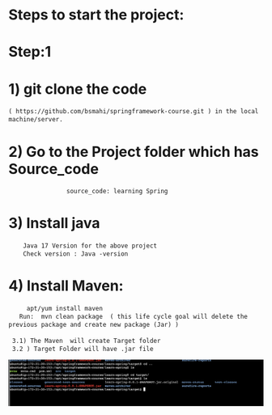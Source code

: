 # Steps to start the project: 
   # Step:1  
   # 1)  git  clone the code 
   	( https://github.com/bsmahi/springframework-course.git ) in the local machine/server.
  #  2) Go to the Project folder which has Source_code 
		            source_code: learning Spring
   # 3) Install java 
		Java 17 Version for the above project
		Check version : Java -version 
   # 4) Install Maven: 
		 apt/yum install maven 
	   Run:  mvn clean package  ( this life cycle goal will delete the previous package and create new package (Jar) )
			
	 3.1) The Maven  will create Target folder
	 3.2 ) Target Folder will have .jar file
![image](./jar_files_results_path.png "JarFiles")
						
